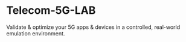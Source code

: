 # Telecom-5G-LAB
Validate &amp; optimize your 5G apps &amp; devices in a controlled, real-world emulation environment.
